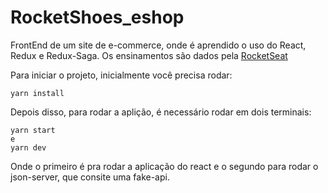 # RocketShoes_eshop
FrontEnd de um site de e-commerce, onde é aprendido o uso do React, Redux e Redux-Saga. 
Os ensinamentos são dados pela [RocketSeat](https://rocketseat.com.br/)

Para iniciar o projeto, inicialmente você precisa rodar:
```
yarn install

```

Depois disso, para rodar a aplição, é necessário rodar em dois terminais:
```
yarn start
e
yarn dev
```
Onde o primeiro é pra rodar a aplicação do react e o segundo para rodar o json-server, que consite uma fake-api.
